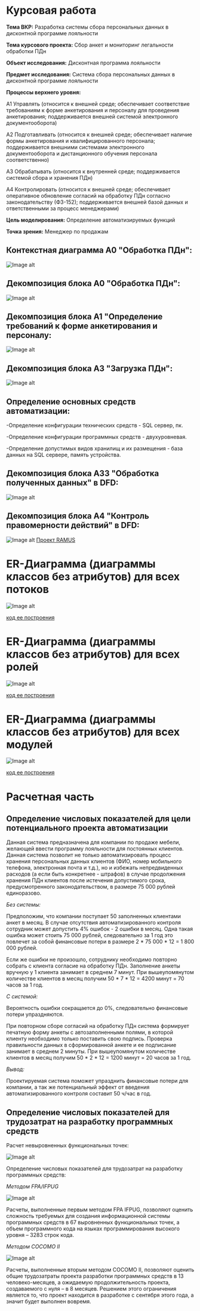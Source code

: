 # Курсовая работа
__Тема ВКР:__ Разработка системы сбора персональных данных в дисконтной программе лояльности

__Тема курсового проекта:__ Сбор анкет и мониторинг легальности обработки ПДн

__Объект исследования:__ Дисконтная программа лояльности

__Предмет исследования:__ Система сбора персональных данных в дисконтной программе лояльности

__Процессы верхнего уровня:__

А1 Управлять (относится к внешней среде; обеспечивает соответствие требованиям к форме анкетирования и персоналу для проведения анкетирования; поддерживается внешней системой электронного документооборота)

А2 Подготавливать (относится к внешней среде; обеспечивает наличие формы анкетирования и квалифицированного персонала; поддерживается внешними системами электронного документооборота и дистанционного обучения персонала соответственно)

А3 Обрабатывать (относится к внутренней среде; поддерживается системой сбора и хранения ПДн)

А4 Контролировать (относится к внешней среде; обеспечивает оперативное обновление согласий на обработку ПДн согласно законодательству (ФЗ-152); поддерживается внешней базой данных и ответственными за процесс менеджерами)

__Цель моделирования:__ Определение автоматизируемых функций

__Точка зрения:__ Менеджер по продажам

## Контекстная диаграмма А0 "Обработка ПДн":
![Image alt](https://github.com/Hoshi089/VeronikaYakubova.github.io/blob/master/A00.png)

## Декомпозиция блока А0 "Обработка ПДн":
![Image alt](https://github.com/Hoshi089/VeronikaYakubova.github.io/blob/master/A0.png)

## Декомпозиция блока А1 "Определение требований к форме анкетирования и персоналу:
![Image alt](https://github.com/Hoshi089/VeronikaYakubova.github.io/blob/master/A1.png)

## Декомпозиция блока А3 "Загрузка ПДн":
![Image alt](https://github.com/Hoshi089/VeronikaYakubova.github.io/blob/master/A3n.png)

## Определение основных средств автоматизации:

-Определение конфигурации технических средств - SQL сервер, пк.

-Определение конфигурации программных средств - двухуровневая.

-Определение допустимых видов хранилищ и их размещения - база данных на SQL сервере, память устройства.

## Декомпозиция блока А33 "Обработка полученных данных" в DFD:
![Image alt](https://github.com/Hoshi089/VeronikaYakubova.github.io/blob/master/A33.png)

## Декомпозиция блока А4 "Контроль правомерности действий" в DFD:
![Image alt](https://github.com/Hoshi089/VeronikaYakubova.github.io/blob/master/A4.png)
[Проект RAMUS](https://github.com/Hoshi089/VeronikaYakubova.github.io/blob/master/Lab4.rsf)

# ER-Диаграмма (диаграммы классов без атрибутов) для всех потоков
![Image alt](https://github.com/Hoshi089/VeronikaYakubova.github.io/blob/master/Potoki1.png)

[код ее построения](https://github.com/Hoshi089/VeronikaYakubova.github.io/blob/master/Potoki.txt)

# ER-Диаграмма (диаграммы классов без атрибутов) для всех ролей
![Image alt](https://github.com/Hoshi089/VeronikaYakubova.github.io/blob/master/Roles2.png)

[код ее построения](https://github.com/Hoshi089/VeronikaYakubova.github.io/blob/master/Roles.txt)

# ER-Диаграмма (диаграммы классов без атрибутов) для всех модулей
![Image alt](https://github.com/Hoshi089/VeronikaYakubova.github.io/blob/master/Modules1.png)

[код ее построения](https://github.com/Hoshi089/VeronikaYakubova.github.io/blob/master/Modules1.txt)

# Расчетная часть

## Определение числовых показателей для цели потенциального проекта автоматизации

Данная система предназначена для компании по продаже мебели, желающей ввести программу лояльности для постоянных клиентов. Данная система позволит не только автоматизировать процесс хранения персональных данных клиентов (ФИО, номер мобильного телефона, электронная почта и т.д.), но и избежать непредвиденных расходов (а если быть конкретнее - штрафов) в случае продолжения хранения ПДн клиентов после истечения допустимого срока, предусмотренного законодательством, в размере 75 000 рублей единоразово. 

_Без системы:_ 

Предположим, что компании поступает 50 заполненных клиентами анкет в месяц. В случае отсутствия автоматизированного контроля сотрудник может допустить 4% ошибок - 2 ошибки в месяц. Одна такая ошибка может стоить 75 000 рублей, следовательно за 1 год это повлечет за собой финансовые потери в размере 2 * 75 000 * 12 = 1 800 000 рублей.

Если же ошибки не произошло, сотруднику необходимо повторно собрать с клиента согласие на обработку ПДн. Заполнение анкеты вручную у 1 клиента занимает в среднем 7 минут. При вышеупомянутом количестве клиентов в месяц получим 50 * 7 * 12 = 4200 минут = 70 часов за 1 год.

_С системой:_ 

Вероятность ошибки сокращается до 0%, следовательно финансовые потери упраздняются.

При повторном сборе согласий на обработку ПДн система формирует печатную форму анкеты с автозаполненными полями, в которой клиенту необходимо только поставить свою подпись. Проверка правильности данных в сформированной анкете и ее подписание занимает в среднем 2 минуты. При вышеупомянутом количестве клиентов в месяц получим 50 * 2 * 12 = 1200 минут = 20 часов за 1 год.

_Вывод:_

Проектируемая система поможет упразднить финансовые потери для компании, а так же потенциальный эффект от введения автоматизированного контроля составит 50 ч/час в год. 

## Определение числовых показателей для трудозатрат на разработку программных средств

Расчет невыровненных функциональных точек:

![Image alt](https://github.com/Hoshi089/VeronikaYakubova.github.io/blob/master/Ras1.PNG)

Определение числовых показателей для трудозатрат на разработку программных средств:

_Методом FPA/IFPUG_

![Image alt](https://github.com/Hoshi089/VeronikaYakubova.github.io/blob/master/Ras2.PNG)

Расчеты, выполненные первым методом FPA IFPUG, позволяют оценить сложность требуемых для создания информационной системы программных средств в 67 выровненных функциональных точек, а объем программного кода на языках программирования высокого уровня – 3283 строк кода.

_Методом COCOMO II_

![Image alt](https://github.com/Hoshi089/VeronikaYakubova.github.io/blob/master/Ras3.PNG)

Расчеты, выполненные вторым методом COCOMO II, позволяют оценить общие трудозатраты проекта разработки программных средств в 13 человеко-месяцев, а ожидаемую продолжительность проекта, создаваемого с нуля – в 8 месяцев. Решением этого ограничения является то, что проект находится в разработке с сентября этого года, а значит будет выполнен вовремя.
